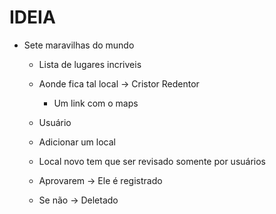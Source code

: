 # IDEIA

- Sete maravilhas do mundo
  - Lista de lugares incriveis
  - Aonde fica tal local -> Cristor Redentor
    - Um link com o maps
 
  - Usuário
   - Adicionar um local 
   - Local novo tem que ser revisado somente por usuários
    - Aprovarem -> Ele é registrado
    - Se não -> Deletado 
